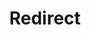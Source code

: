 ﻿---
layout: src/layouts/Redirect.astro
title: Redirect
redirect: https://octopus.com/docs/deployments/custom-scripts/service-fabric-powershell-scripts
pubDate:  2023-01-01
navSearch: false
navSitemap: false
navMenu: false
---
